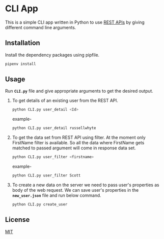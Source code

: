 # CLI App

This is a simple CLI app written in Python to use [REST APIs](https://www.odata.org/getting-started/) by giving different command line arguments.

## Installation

Install the dependency packages using pipfile.

```bash
pipenv install
```

## Usage

Run **`CLI.py`** file and give appropriate arguments to get the desired output.

1. To get details of an existing user from the REST API.

   ```bash
   python CLI.py user_detail <Id>
   ```

   example-

   ```bash
   python CLI.py user_detail russellwhyte
   ```

2. To get the data set from REST API using filter. At the moment only FirstName filter is available. So all the data where FirstName gets matched to passed argument will come in response data set.

   ```bash
   python CLI.py user_filter <firstname>
   ```

   example-

   ```bash
   python CLI.py user_filter Scott
   ```

3. To create a new data on the server we need to pass user's properties as body of the web request. We can save user's properties in the **`new_user.json`** file and run below command.

   ```bash
   python CLI.py create_user
   ```

## License

[MIT](https://opensource.org/licenses/MIT)
